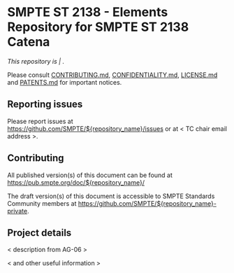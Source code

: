 # SMPTE ST 2138 - Elements Repository for SMPTE ST 2138 Catena

_This repository is <public> | <private>._ 

Please consult [CONTRIBUTING.md](./CONTRIBUTING.md), [CONFIDENTIALITY.md](./CONFIDENTIALITY.md), [LICENSE.md](./LICENSE.md) and [PATENTS.md](./PATENTS.md) for important notices.

## Reporting issues

Please report issues at <https://github.com/SMPTE/${repository_name}/issues> or at < TC chair email address >.

## Contributing

All published version(s) of this document can be found at <https://pub.smpte.org/doc/${repository_name}/>

The draft version(s) of this document is accessible to SMPTE Standards Community members at <https://github.com/SMPTE/${repository_name}-private>.

## Project details

< description from AG-06 >

< and other useful information >
